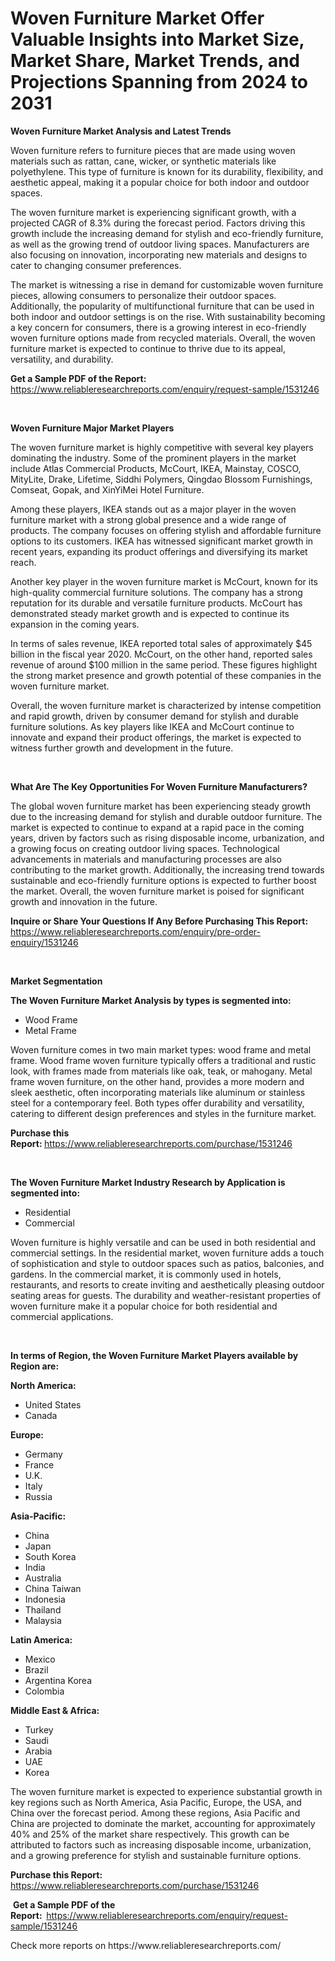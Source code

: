 <p><h1>Woven Furniture Market Offer Valuable Insights into Market Size, Market Share, Market Trends, and Projections Spanning from 2024 to 2031</h1></p><p><strong>Woven Furniture Market Analysis and Latest Trends</strong></p>
<p><p>Woven furniture refers to furniture pieces that are made using woven materials such as rattan, cane, wicker, or synthetic materials like polyethylene. This type of furniture is known for its durability, flexibility, and aesthetic appeal, making it a popular choice for both indoor and outdoor spaces.</p><p>The woven furniture market is experiencing significant growth, with a projected CAGR of 8.3% during the forecast period. Factors driving this growth include the increasing demand for stylish and eco-friendly furniture, as well as the growing trend of outdoor living spaces. Manufacturers are also focusing on innovation, incorporating new materials and designs to cater to changing consumer preferences.</p><p>The market is witnessing a rise in demand for customizable woven furniture pieces, allowing consumers to personalize their outdoor spaces. Additionally, the popularity of multifunctional furniture that can be used in both indoor and outdoor settings is on the rise. With sustainability becoming a key concern for consumers, there is a growing interest in eco-friendly woven furniture options made from recycled materials. Overall, the woven furniture market is expected to continue to thrive due to its appeal, versatility, and durability.</p></p>
<p><strong>Get a Sample PDF of the Report:&nbsp;</strong> <a href="https://www.reliableresearchreports.com/enquiry/request-sample/1531246">https://www.reliableresearchreports.com/enquiry/request-sample/1531246</a></p>
<p>&nbsp;</p>
<p><strong>Woven Furniture Major Market Players</strong></p>
<p><p>The woven furniture market is highly competitive with several key players dominating the industry. Some of the prominent players in the market include Atlas Commercial Products, McCourt, IKEA, Mainstay, COSCO, MityLite, Drake, Lifetime, Siddhi Polymers, Qingdao Blossom Furnishings, Comseat, Gopak, and XinYiMei Hotel Furniture.</p><p>Among these players, IKEA stands out as a major player in the woven furniture market with a strong global presence and a wide range of products. The company focuses on offering stylish and affordable furniture options to its customers. IKEA has witnessed significant market growth in recent years, expanding its product offerings and diversifying its market reach.</p><p>Another key player in the woven furniture market is McCourt, known for its high-quality commercial furniture solutions. The company has a strong reputation for its durable and versatile furniture products. McCourt has demonstrated steady market growth and is expected to continue its expansion in the coming years.</p><p>In terms of sales revenue, IKEA reported total sales of approximately $45 billion in the fiscal year 2020. McCourt, on the other hand, reported sales revenue of around $100 million in the same period. These figures highlight the strong market presence and growth potential of these companies in the woven furniture market.</p><p>Overall, the woven furniture market is characterized by intense competition and rapid growth, driven by consumer demand for stylish and durable furniture solutions. As key players like IKEA and McCourt continue to innovate and expand their product offerings, the market is expected to witness further growth and development in the future.</p></p>
<p>&nbsp;</p>
<p><strong>What Are The Key Opportunities For Woven Furniture Manufacturers?</strong></p>
<p><p>The global woven furniture market has been experiencing steady growth due to the increasing demand for stylish and durable outdoor furniture. The market is expected to continue to expand at a rapid pace in the coming years, driven by factors such as rising disposable income, urbanization, and a growing focus on creating outdoor living spaces. Technological advancements in materials and manufacturing processes are also contributing to the market growth. Additionally, the increasing trend towards sustainable and eco-friendly furniture options is expected to further boost the market. Overall, the woven furniture market is poised for significant growth and innovation in the future.</p></p>
<p><strong>Inquire or Share Your Questions If Any Before Purchasing This Report:</strong> <a href="https://www.reliableresearchreports.com/enquiry/pre-order-enquiry/1531246">https://www.reliableresearchreports.com/enquiry/pre-order-enquiry/1531246</a></p>
<p>&nbsp;</p>
<p><strong>Market Segmentation</strong></p>
<p><strong>The Woven Furniture Market Analysis by types is segmented into:</strong></p>
<p><ul><li>Wood Frame</li><li>Metal Frame</li></ul></p>
<p><p>Woven furniture comes in two main market types: wood frame and metal frame. Wood frame woven furniture typically offers a traditional and rustic look, with frames made from materials like oak, teak, or mahogany. Metal frame woven furniture, on the other hand, provides a more modern and sleek aesthetic, often incorporating materials like aluminum or stainless steel for a contemporary feel. Both types offer durability and versatility, catering to different design preferences and styles in the furniture market.</p></p>
<p><strong>Purchase this Report:&nbsp;</strong><a href="https://www.reliableresearchreports.com/purchase/1531246">https://www.reliableresearchreports.com/purchase/1531246</a></p>
<p>&nbsp;</p>
<p><strong>The Woven Furniture Market Industry Research by Application is segmented into:</strong></p>
<p><ul><li>Residential</li><li>Commercial</li></ul></p>
<p><p>Woven furniture is highly versatile and can be used in both residential and commercial settings. In the residential market, woven furniture adds a touch of sophistication and style to outdoor spaces such as patios, balconies, and gardens. In the commercial market, it is commonly used in hotels, restaurants, and resorts to create inviting and aesthetically pleasing outdoor seating areas for guests. The durability and weather-resistant properties of woven furniture make it a popular choice for both residential and commercial applications.</p></p>
<p>&nbsp;</p>
<p><strong>In terms of Region, the Woven Furniture Market Players available by Region are:</strong></p>
<p>
    <p> <strong> North America: </strong>
        <ul>
            <li>United States</li>
            <li>Canada</li>
        </ul>
        </p> 
    <p> <strong> Europe: </strong>
        <ul>
            <li>Germany</li>
            <li>France</li>
            <li>U.K.</li>
            <li>Italy</li>
            <li>Russia</li>
        </ul>
        </p> 
    <p> <strong> Asia-Pacific: </strong>
        <ul>
            <li>China</li>
            <li>Japan</li>
            <li>South Korea</li>
            <li>India</li>
            <li>Australia</li>
            <li>China Taiwan</li>
            <li>Indonesia</li>
            <li>Thailand</li>
            <li>Malaysia</li>
        </ul>
        </p> 
    <p> <strong> Latin America: </strong>
        <ul>
            <li>Mexico</li>
            <li>Brazil</li>
            <li>Argentina Korea</li>
            <li>Colombia</li>
        </ul>
        </p> 
    <p> <strong> Middle East & Africa: </strong>
        <ul>
            <li>Turkey</li>
            <li>Saudi</li>
            <li>Arabia</li>
            <li>UAE</li>
            <li>Korea</li>
        </ul>
    </p>
    </p>
<p><p>The woven furniture market is expected to experience substantial growth in key regions such as North America, Asia Pacific, Europe, the USA, and China over the forecast period. Among these regions, Asia Pacific and China are projected to dominate the market, accounting for approximately 40% and 25% of the market share respectively. This growth can be attributed to factors such as increasing disposable income, urbanization, and a growing preference for stylish and sustainable furniture options.</p></p>
<p><strong>Purchase this Report: </strong><a href="https://www.reliableresearchreports.com/purchase/1531246">https://www.reliableresearchreports.com/purchase/1531246</a></p>
<p>&nbsp;<strong>Get a Sample PDF of the Report:&nbsp;&nbsp;</strong><a href="https://www.reliableresearchreports.com/enquiry/request-sample/1531246">https://www.reliableresearchreports.com/enquiry/request-sample/1531246</a></p>
<p><strong></strong></p>
<p>Check more reports on https://www.reliableresearchreports.com/</p>